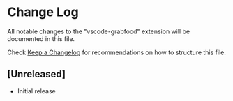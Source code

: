 # Change Log

All notable changes to the "vscode-grabfood" extension will be documented in this file.

Check [Keep a Changelog](http://keepachangelog.com/) for recommendations on how to structure this file.

## [Unreleased]

- Initial release